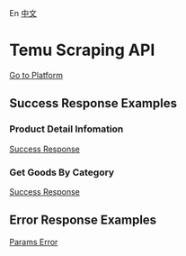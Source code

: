 En [中文](./README_CN.md)

# Temu Scraping API

[Go to Platform](https://www.idatariver.com)

## Success Response Examples

### Product Detail Infomation

[Success Response](./examples/success_good_detail.json)


### Get Goods By Category

[Success Response](./examples/success_cate_goods.json)


## Error Response Examples

[Params Error](./examples/failed_1001.json)

